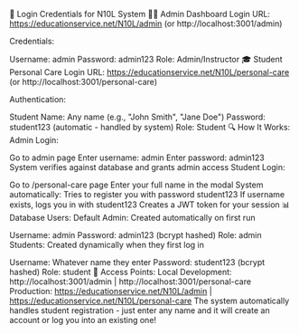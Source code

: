 🔐 Login Credentials for N10L System
👨‍🏫 Admin Dashboard Login
URL: https://educationservice.net/N10L/admin (or http://localhost:3001/admin)

Credentials:

Username: admin
Password: admin123
Role: Admin/Instructor
🎓 Student Personal Care Login
URL: https://educationservice.net/N10L/personal-care (or http://localhost:3001/personal-care)

Authentication:

Student Name: Any name (e.g., "John Smith", "Jane Doe")
Password: student123 (automatic - handled by system)
Role: Student
🔍 How It Works:
Admin Login:

Go to admin page
Enter username: admin
Enter password: admin123
System verifies against database and grants admin access
Student Login:

Go to /personal-care page
Enter your full name in the modal
System automatically:
Tries to register you with password student123
If username exists, logs you in with student123
Creates a JWT token for your session
📊 Database Users:
Default Admin: Created automatically on first run

Username: admin
Password: admin123 (bcrypt hashed)
Role: admin
Students: Created dynamically when they first log in

Username: Whatever name they enter
Password: student123 (bcrypt hashed)
Role: student
🎯 Access Points:
Local Development: http://localhost:3001/admin | http://localhost:3001/personal-care
Production: https://educationservice.net/N10L/admin | https://educationservice.net/N10L/personal-care
The system automatically handles student registration - just enter any name and it will create an account or log you into an existing one!